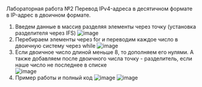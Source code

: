Лабораторная работа №2
Перевод IPv4-адреса в десятичном формате в IP-адрес в двоичном формате.

1. Введем данные в массив разделяя элементы через точку (установка разделителя через IFS)
![image](https://github.com/user-attachments/assets/404b3868-a209-43e6-b16b-4a2970eaffab)
2. Перебираем элементы через for и переводим каждое число в двоичную систему через while
![image](https://github.com/user-attachments/assets/b11a1e02-0810-4086-a473-a2ee4a9619dc)
3. Если двоичное число длиной меньше 8, то дополняем его нулями.
   А также добавляем после двоичного числа точку - разделитель, если наше число не последнее в списке                                     
![image](https://github.com/user-attachments/assets/a9f1ab04-2ef5-4bae-ab12-4b94c3a6b1f7)
5. Пример работы и полный код
![image](https://github.com/user-attachments/assets/fe9e4af6-9071-4b8d-9970-925f6ab4c49f)
![image](https://github.com/user-attachments/assets/adfcc50a-b8c0-4654-a9c5-ce0484990805)

